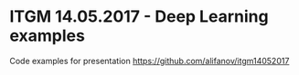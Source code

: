 # ITGM 14.05.2017 - Deep Learning examples

Code examples for presentation https://github.com/alifanov/itgm14052017
